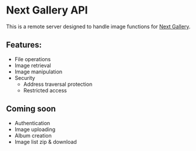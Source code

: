 # Next Gallery API

This is a remote server designed to handle image functions for [Next Gallery](http://www.waxworlds.org:8984/dan/next_gallery).

## Features:

- File operations
- Image retrieval
- Image manipulation
- Security
  - Address traversal protection
  - Restricted access

## Coming soon

- Authentication
- Image uploading
- Album creation
- Image list zip & download
